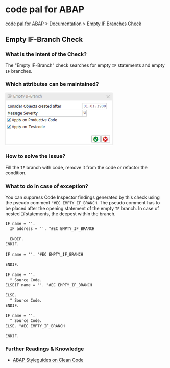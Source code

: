 # code pal for ABAP

[code pal for ABAP](../../README.md) > [Documentation](../check_documentation.md) > [Empty IF Branches Check](empty-if-branches.md)

## Empty IF-Branch Check

### What is the Intent of the Check?

The "Empty IF-Branch" check searches for empty `IF` statements and empty `IF` branches.

### Which attributes can be maintained?

![Attributes](./imgs/empty_if_branch.png)

### How to solve the issue?

Fill the `IF` branch with code, remove it from the code or refactor the condition.

### What to do in case of exception?

You can suppress Code Inspector findings generated by this check using the pseudo comment `"#EC EMPTY_IF_BRANCH`. The pseudo comment has to be placed after the opening statement of the empty `IF` branch. In case of nested `IF`statements, the deepest within the branch.

```abap
IF name = ''.
  IF address = ''. "#EC EMPTY_IF_BRANCH

  ENDIF.
ENDIF.

IF name = ''. "#EC EMPTY_IF_BRANCH

ENDIF.

IF name = ''.
  " Source Code.
ELSEIF name = ''. "#EC EMPTY_IF_BRANCH

ELSE.
  " Source Code.
ENDIF.

IF name = ''.
  " Source Code.
ELSE. "#EC EMPTY_IF_BRANCH

ENDIF.
```

### Further Readings & Knowledge

* [ABAP Styleguides on Clean Code](https://github.com/SAP/styleguides/blob/master/clean-abap/CleanABAP.md#no-empty-if-branches)
